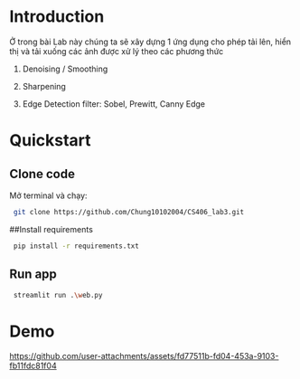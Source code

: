 # Introduction
Ở trong bài Lab này chúng ta sẽ xây dựng 1 ứng dụng cho phép tải lên, hiển thị và tải xuống các ảnh được xử lý theo các phương thức   
1. Denoising / Smoothing

2. Sharpening

3. Edge Detection filter: Sobel, Prewitt, Canny Edge

# Quickstart
## Clone code
Mở terminal và chạy:
```bash
 git clone https://github.com/Chung10102004/CS406_lab3.git
```
##Install requirements
```bash
 pip install -r requirements.txt
```
## Run app
```bash
 streamlit run .\web.py
```
# Demo

https://github.com/user-attachments/assets/fd77511b-fd04-453a-9103-fb11fdc81f04

